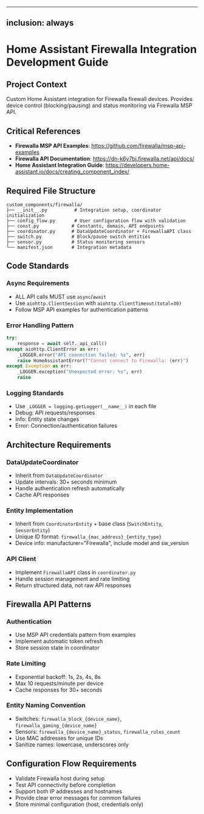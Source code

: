 
---
inclusion: always
---

# Home Assistant Firewalla Integration Development Guide

## Project Context
Custom Home Assistant integration for Firewalla firewall devices. Provides device control (blocking/pausing) and status monitoring via Firewalla MSP API.

## Critical References
- **Firewalla MSP API Examples**: https://github.com/firewalla/msp-api-examples
- **Firewalla API Documentation**: https://dn-k6y7bj.firewalla.net/api/docs/
- **Home Assistant Integration Guide**: https://developers.home-assistant.io/docs/creating_component_index/

## Required File Structure
```
custom_components/firewalla/
├── __init__.py          # Integration setup, coordinator initialization
├── config_flow.py       # User configuration flow with validation
├── const.py            # Constants, domain, API endpoints
├── coordinator.py      # DataUpdateCoordinator + FirewallaAPI class
├── switch.py           # Block/pause switch entities
├── sensor.py           # Status monitoring sensors
└── manifest.json       # Integration metadata
```

## Code Standards

### Async Requirements
- ALL API calls MUST use `async`/`await`
- Use `aiohttp.ClientSession` with `aiohttp.ClientTimeout(total=30)`
- Follow MSP API examples for authentication patterns

### Error Handling Pattern
```python
try:
    response = await self._api_call()
except aiohttp.ClientError as err:
    _LOGGER.error("API connection failed: %s", err)
    raise HomeAssistantError(f"Cannot connect to Firewalla: {err}")
except Exception as err:
    _LOGGER.exception("Unexpected error: %s", err)
    raise
```

### Logging Standards
- Use `_LOGGER = logging.getLogger(__name__)` in each file
- Debug: API requests/responses
- Info: Entity state changes
- Error: Connection/authentication failures

## Architecture Requirements

### DataUpdateCoordinator
- Inherit from `DataUpdateCoordinator`
- Update intervals: 30+ seconds minimum
- Handle authentication refresh automatically
- Cache API responses

### Entity Implementation
- Inherit from `CoordinatorEntity` + base class (`SwitchEntity`, `SensorEntity`)
- Unique ID format: `firewalla_{mac_address}_{entity_type}`
- Device info: manufacturer="Firewalla", include model and sw_version

### API Client
- Implement `FirewallaAPI` class in `coordinator.py`
- Handle session management and rate limiting
- Return structured data, not raw API responses

## Firewalla API Patterns

### Authentication
- Use MSP API credentials pattern from examples
- Implement automatic token refresh
- Store session state in coordinator

### Rate Limiting
- Exponential backoff: 1s, 2s, 4s, 8s
- Max 10 requests/minute per device
- Cache responses for 30+ seconds

### Entity Naming Convention
- Switches: `firewalla_block_{device_name}`, `firewalla_gaming_{device_name}`
- Sensors: `firewalla_{device_name}_status`, `firewalla_rules_count`
- Use MAC addresses for unique IDs
- Sanitize names: lowercase, underscores only

## Configuration Flow Requirements
- Validate Firewalla host during setup
- Test API connectivity before completion
- Support both IP addresses and hostnames
- Provide clear error messages for common failures
- Store minimal configuration (host, credentials only)
